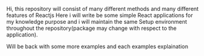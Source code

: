 Hi, this repository will consist of many different methods and many different features of Reactjs
Here i will write be some simple React applications for my knowledge purpose and i will maintain the same Setup environment
throughout the repository(package may change with respect to the application).

Will be back with some more examples and each examples explaination
